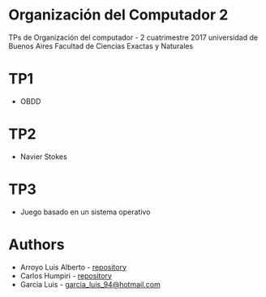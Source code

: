 # Organización del Computador 2 
TPs de Organización del computador  - 2 cuatrimestre 2017 universidad de Buenos Aires Facultad de Ciencias Exactas y Naturales

# TP1 
-   OBDD 
# TP2
-   Navier Stokes 
# TP3
-   Juego basado en un sistema operativo

# Authors

* Arroyo Luis Alberto - [repository](https://github.com/crusadesoflouis)
* Carlos Humpiri -      [repository](https://github.com/snayder15)
* Garcia Luis -       garcia_luis_94@hotmail.com

